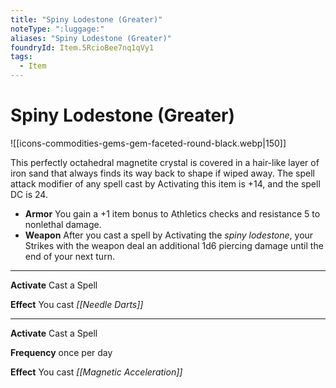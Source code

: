 ```yaml
---
title: "Spiny Lodestone (Greater)"
noteType: ":luggage:"
aliases: "Spiny Lodestone (Greater)"
foundryId: Item.5RcioBee7nq1qVy1
tags:
  - Item
---
```


# Spiny Lodestone (Greater)
![[icons-commodities-gems-gem-faceted-round-black.webp|150]]

This perfectly octahedral magnetite crystal is covered in a hair-like layer of iron sand that always finds its way back to shape if wiped away. The spell attack modifier of any spell cast by Activating this item is +14, and the spell DC is 24.

*   **Armor** You gain a +1 item bonus to Athletics checks and resistance 5 to nonlethal damage.
*   **Weapon** After you cast a spell by Activating the _spiny lodestone_, your Strikes with the weapon deal an additional 1d6 piercing damage until the end of your next turn.

* * *

**Activate** Cast a Spell

**Effect** You cast _[[Needle Darts]]_

* * *

**Activate** Cast a Spell

**Frequency** once per day

**Effect** You cast _[[Magnetic Acceleration]]_

